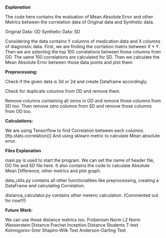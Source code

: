 ***Explanation***


The code here contains the evaluation of Mean Absolute Error and other Metrics between the correlation data of Original data and Synthetic data.

Original Data: OD
Synthetic Data: SD

Considering the data contains Y columns of medication data and X columns of diagnostic data. First, we are finding the corrlation matrix between X * Y.
Then we are selecting the top 100 correlations between those columns from OD. 
The same 100 correlations are calculated for SD.
Then we calculate the Mean Absolute Error between those data points and plot them.

**Preprocessing:**

Check if the given data is 3d or 2d and create Dataframe accordingly.

Check for duplicate columns from OD and remove them.

Remove columns containing all zeros in OD and remove those columns from SD too.
Then remove zero columns from SD and remove those columns from OD too.

**Calculations:**

We are using Tensorflow to find Correlation between each columns. [tfp.stats.correlation()]
And using sklearn metric to calculate Mean absolute error.

**Files Explanation**

main.py is used to start the program. We can set the name of header file, OD file and SD file here. It also contains the code to calculate Absolute Mean Difference, other metrics and plot graph.

data_utils.py contains all other functionalities like preprocessing, creating a DataFrame and calculating Correlation.

distance_calculator.py contains other meteric calculation. (Commented out for now!!!)

**Future Work:**

We can use these distance metrics too.
Frobenium Norm
L2 Norm
Wasserstein Distance
Frechet Inception Distance
Students T-test
Kolmogorov-Smir
Shapiro-Wilk Test
Anderson-Darling Test



